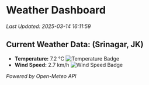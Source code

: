 
# Weather Dashboard

_Last Updated: 2025-03-14 16:11:59_

## Current Weather Data: (Srinagar, JK)
- **Temperature:** 7.2 °C ![Temperature Badge](https://img.shields.io/badge/Temperature-Low%20Temp-blue)
- **Wind Speed:** 2.7 km/h ![Wind Speed Badge](https://img.shields.io/badge/Wind%20Speed-Light%20Wind-blue)

*Powered by Open-Meteo API*
